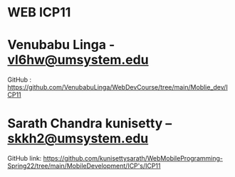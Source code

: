 
# WEB ICP11  
# Venubabu Linga - vl6hw@umsystem.edu  
GitHub : https://github.com/VenubabuLinga/WebDevCourse/tree/main/Moblie_dev/ICP11  
  
# Sarath Chandra kunisetty – skkh2@umsystem.edu  
GitHub link: https://github.com/kunisettysarath/WebMobileProgramming-Spring22/tree/main/MobileDevelopment/ICP's/ICP11
